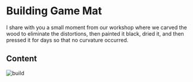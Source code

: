 Building Game Mat
====
I share with you a small moment from our workshop where we carved the wood to eliminate the distortions, then painted it black, dried it, and then pressed it for days so that no curvature occurred.

## Content ##
![build](https://github.com/user-attachments/assets/01718557-1934-48e6-ab15-4b020f01bc9c)
